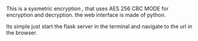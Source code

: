 This is a sysmetric encryption , that uses AES 256 CBC MODE for encryption and decryption.
the web interface is made of python.

Its simple just start the flask server in the terminal and navigate to the url in the browser.
